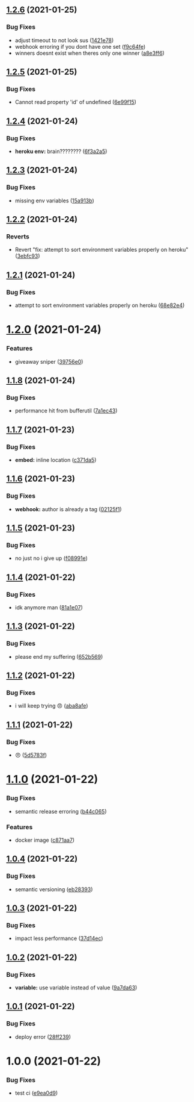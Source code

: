 ## [1.2.6](https://github.com/slow/nitro-sniper/compare/v1.2.5...v1.2.6) (2021-01-25)


### Bug Fixes

* adjust timeout to not look sus ([1421e78](https://github.com/slow/nitro-sniper/commit/1421e78b3124ac3a07797bd88fec88ba8d636ee1))
* webhook erroring if you dont have one set ([f9c64fe](https://github.com/slow/nitro-sniper/commit/f9c64fefbc0e96b8e649f52123ec07b5c379da99))
* winners doesnt exist when theres only one winner ([a8e3ff6](https://github.com/slow/nitro-sniper/commit/a8e3ff6ed233fa7f41393745ce8dd5790b5f5f7e))

## [1.2.5](https://github.com/slow/nitro-sniper/compare/v1.2.4...v1.2.5) (2021-01-25)


### Bug Fixes

* Cannot read property 'id' of undefined ([6e99f15](https://github.com/slow/nitro-sniper/commit/6e99f157f5b21fba7ddd3594df92d26e35c8cc9c))

## [1.2.4](https://github.com/slow/nitro-sniper/compare/v1.2.3...v1.2.4) (2021-01-24)


### Bug Fixes

* **heroku env:** brain???????? ([6f3a2a5](https://github.com/slow/nitro-sniper/commit/6f3a2a529d18dec0acdf128e5c8db8896fb2659c))

## [1.2.3](https://github.com/slow/nitro-sniper/compare/v1.2.2...v1.2.3) (2021-01-24)


### Bug Fixes

* missing env variables ([15a913b](https://github.com/slow/nitro-sniper/commit/15a913b0db512600829d8f4a268d45578d99bda7))

## [1.2.2](https://github.com/slow/nitro-sniper/compare/v1.2.1...v1.2.2) (2021-01-24)


### Reverts

* Revert "fix: attempt to sort environment variables properly on heroku" ([3ebfc93](https://github.com/slow/nitro-sniper/commit/3ebfc9324248a6283d1b88954966f219797831a9))

## [1.2.1](https://github.com/slow/nitro-sniper/compare/v1.2.0...v1.2.1) (2021-01-24)


### Bug Fixes

* attempt to sort environment variables properly on heroku ([68e82e4](https://github.com/slow/nitro-sniper/commit/68e82e4870c9401f15d2f53d6324ab8fc4c8c6ce))

# [1.2.0](https://github.com/slow/nitro-sniper/compare/v1.1.8...v1.2.0) (2021-01-24)


### Features

* giveaway sniper ([39756e0](https://github.com/slow/nitro-sniper/commit/39756e0488670932a126054f1cd0b0eb01945a22))

## [1.1.8](https://github.com/slow/nitro-sniper/compare/v1.1.7...v1.1.8) (2021-01-24)


### Bug Fixes

* performance hit from bufferutil ([7a1ec43](https://github.com/slow/nitro-sniper/commit/7a1ec437c66da4e29f4c7cf176e88b64bb510088))

## [1.1.7](https://github.com/slow/nitro-sniper/compare/v1.1.6...v1.1.7) (2021-01-23)


### Bug Fixes

* **embed:** inline location ([c371da5](https://github.com/slow/nitro-sniper/commit/c371da534db6f3e76bf7bd1914df4542ff3df9a8))

## [1.1.6](https://github.com/slow/nitro-sniper/compare/v1.1.5...v1.1.6) (2021-01-23)


### Bug Fixes

* **webhook:** author is already a tag ([02125f1](https://github.com/slow/nitro-sniper/commit/02125f1fda9576ef8196daf65c26f49e765bdd9d))

## [1.1.5](https://github.com/slow/nitro-sniper/compare/v1.1.4...v1.1.5) (2021-01-23)


### Bug Fixes

* no just no i give up ([f08991e](https://github.com/slow/nitro-sniper/commit/f08991ea959a5dd44aa9250ab387cef255316e1d))

## [1.1.4](https://github.com/slow/nitro-sniper/compare/v1.1.3...v1.1.4) (2021-01-22)


### Bug Fixes

* idk anymore man ([81a1e07](https://github.com/slow/nitro-sniper/commit/81a1e07ceef4527be6bc951e74bacf1352da6bca))

## [1.1.3](https://github.com/slow/nitro-sniper/compare/v1.1.2...v1.1.3) (2021-01-22)


### Bug Fixes

* please end my suffering ([652b569](https://github.com/slow/nitro-sniper/commit/652b569791963539ab0c05471cdf83dde6c1be42))

## [1.1.2](https://github.com/slow/nitro-sniper/compare/v1.1.1...v1.1.2) (2021-01-22)


### Bug Fixes

* i will keep trying :angry: ([aba8afe](https://github.com/slow/nitro-sniper/commit/aba8afec6f83c65e2de5622edc747f078e04bb2a))

## [1.1.1](https://github.com/slow/nitro-sniper/compare/v1.1.0...v1.1.1) (2021-01-22)


### Bug Fixes

* :angry: ([5d5783f](https://github.com/slow/nitro-sniper/commit/5d5783f0579483c26a81f230a7cd2a74bba308c7))

# [1.1.0](https://github.com/slow/nitro-sniper/compare/v1.0.4...v1.1.0) (2021-01-22)


### Bug Fixes

* semantic release erroring ([b44c065](https://github.com/slow/nitro-sniper/commit/b44c0653b797c68272b6c6f49ca8ee04c39b06c9))


### Features

* docker image ([c871aa7](https://github.com/slow/nitro-sniper/commit/c871aa7eb7f22ea4a1bf2c7ab5bfb42dc4db9811))

## [1.0.4](https://github.com/slow/nitro-sniper/compare/v1.0.3...v1.0.4) (2021-01-22)


### Bug Fixes

* semantic versioning ([eb28393](https://github.com/slow/nitro-sniper/commit/eb283935a6fdd194f58a6b67147d09d4ee0990dd))

## [1.0.3](https://github.com/slow/nitro-sniper/compare/v1.0.2...v1.0.3) (2021-01-22)


### Bug Fixes

* impact less performance ([37d14ec](https://github.com/slow/nitro-sniper/commit/37d14ec6808763affb7482cd7096b1cf5f5fea77))

## [1.0.2](https://github.com/slow/nitro-sniper/compare/v1.0.1...v1.0.2) (2021-01-22)


### Bug Fixes

* **variable:** use variable instead of value ([9a7da63](https://github.com/slow/nitro-sniper/commit/9a7da63463fa146ccdbbeadb5587bb845bed7679))

## [1.0.1](https://github.com/slow/nitro-sniper/compare/v1.0.0...v1.0.1) (2021-01-22)


### Bug Fixes

* deploy error ([28ff239](https://github.com/slow/nitro-sniper/commit/28ff2391a0ba9a5b0e48d8809c414eb251f615f3))

# 1.0.0 (2021-01-22)


### Bug Fixes

* test ci ([e9ea0d9](https://github.com/slow/nitro-sniper/commit/e9ea0d981b28a6defe5897666d62e43397e88750))
